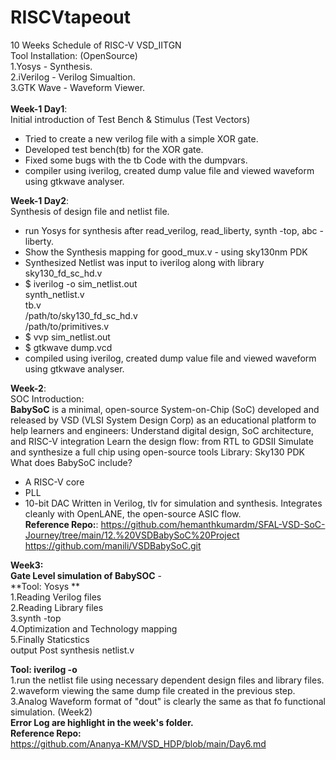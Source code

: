 # RISCVtapeout
10 Weeks Schedule of RISC-V VSD_IITGN  
Tool Installation: (OpenSource)   
1.Yosys  - Synthesis.  
2.iVerilog - Verilog Simualtion.  
3.GTK Wave - Waveform Viewer.<br>            
**Week-1 Day1**:    
Initial introduction of Test Bench & Stimulus (Test Vectors)
- Tried to create a new verilog file with a simple XOR gate.
- Developed test bench(tb) for the XOR gate.
- Fixed some bugs with the tb Code with the dumpvars.
- compiler using iverilog, created dump value file and viewed waveform using gtkwave analyser.<br>  
  
**Week-1 Day2**:  
Synthesis of design file and netlist file.
- run Yosys for synthesis after read_verilog, read_liberty, synth -top, abc -liberty.
- Show the Synthesis mapping for good_mux.v - using sky130nm PDK
- Synthesized Netlist was input to iverilog along with library sky130_fd_sc_hd.v
- $ iverilog -o sim_netlist.out \
  synth_netlist.v \
  tb.v \
  /path/to/sky130_fd_sc_hd.v \
  /path/to/primitives.v
- $ vvp sim_netlist.out
- $ gtkwave dump.vcd
- compiled using iverilog, created dump value file and viewed waveform using gtkwave analyser.<br>

**Week-2**:  
SOC Introduction:  
**BabySoC** is a minimal, open-source System-on-Chip (SoC) developed and released by VSD (VLSI System Design Corp) as an educational platform to help learners and engineers:
Understand digital design, SoC architecture, and RISC-V integration
Learn the design flow: from RTL to GDSII
Simulate and synthesize a full chip using open-source tools
Library: Sky130 PDK <br>
What does BabySoC include?
- A RISC-V core
- PLL
- 10-bit DAC
Written in Verilog, tlv for simulation and synthesis.
Integrates cleanly with OpenLANE, the open-source ASIC flow.<br>
**Reference Repo:**:
https://github.com/hemanthkumardm/SFAL-VSD-SoC-Journey/tree/main/12.%20VSDBabySoC%20Project
https://github.com/manili/VSDBabySoC.git

**Week3:**  
**Gate Level simulation of BabySOC** -  
**Tool: Yosys **  
1.Reading Verilog files  
2.Reading Library files  
3.synth -top  
4.Optimization and Technology mapping  
5.Finally Staticstics    
output Post synthesis netlist.v    

**Tool: iverilog -o**  
1.run the netlist file using necessary dependent design files and library files.  
2.waveform viewing the same dump file created in the previous step.   
3.Analog Waveform format of "dout" is clearly the same as that fo functional simulation. (Week2)  
**Error Log are highlight in the week's folder.**    
**Reference Repo:**  
https://github.com/Ananya-KM/VSD_HDP/blob/main/Day6.md
